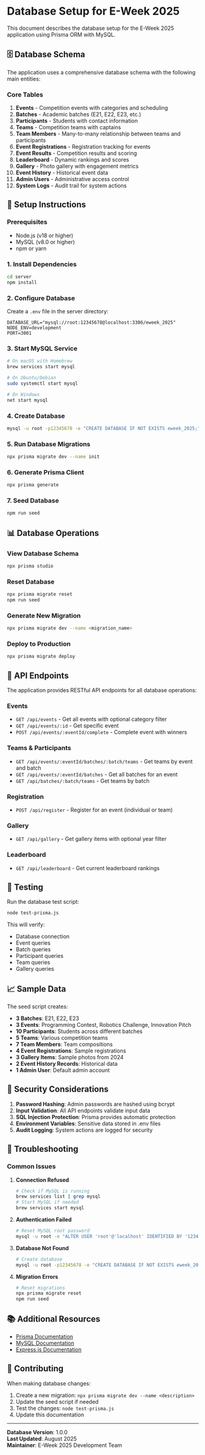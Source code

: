 # Database Setup for E-Week 2025

This document describes the database setup for the E-Week 2025 application using Prisma ORM with MySQL.

## 🗄️ Database Schema

The application uses a comprehensive database schema with the following main entities:

### Core Tables

1. **Events** - Competition events with categories and scheduling
2. **Batches** - Academic batches (E21, E22, E23, etc.)
3. **Participants** - Students with contact information
4. **Teams** - Competition teams with captains
5. **Team Members** - Many-to-many relationship between teams and participants
6. **Event Registrations** - Registration tracking for events
7. **Event Results** - Competition results and scoring
8. **Leaderboard** - Dynamic rankings and scores
9. **Gallery** - Photo gallery with engagement metrics
10. **Event History** - Historical event data
11. **Admin Users** - Administrative access control
12. **System Logs** - Audit trail for system actions

## 🚀 Setup Instructions

### Prerequisites

- Node.js (v18 or higher)
- MySQL (v8.0 or higher)
- npm or yarn

### 1. Install Dependencies

```bash
cd server
npm install
```

### 2. Configure Database

Create a `.env` file in the server directory:

```env
DATABASE_URL="mysql://root:12345678@localhost:3306/eweek_2025"
NODE_ENV=development
PORT=3001
```

### 3. Start MySQL Service

```bash
# On macOS with Homebrew
brew services start mysql

# On Ubuntu/Debian
sudo systemctl start mysql

# On Windows
net start mysql
```

### 4. Create Database

```bash
mysql -u root -p12345678 -e "CREATE DATABASE IF NOT EXISTS eweek_2025;"
```

### 5. Run Database Migrations

```bash
npx prisma migrate dev --name init
```

### 6. Generate Prisma Client

```bash
npx prisma generate
```

### 7. Seed Database

```bash
npm run seed
```

## 📊 Database Operations

### View Database Schema

```bash
npx prisma studio
```

### Reset Database

```bash
npx prisma migrate reset
npm run seed
```

### Generate New Migration

```bash
npx prisma migrate dev --name <migration_name>
```

### Deploy to Production

```bash
npx prisma migrate deploy
```

## 🔧 API Endpoints

The application provides RESTful API endpoints for all database operations:

### Events
- `GET /api/events` - Get all events with optional category filter
- `GET /api/events/:id` - Get specific event
- `POST /api/events/:eventId/complete` - Complete event with winners

### Teams & Participants
- `GET /api/events/:eventId/batches/:batch/teams` - Get teams by event and batch
- `GET /api/events/:eventId/batches` - Get all batches for an event
- `GET /api/batches/:batch/teams` - Get teams by batch

### Registration
- `POST /api/register` - Register for an event (individual or team)

### Gallery
- `GET /api/gallery` - Get gallery items with optional year filter

### Leaderboard
- `GET /api/leaderboard` - Get current leaderboard rankings

## 🧪 Testing

Run the database test script:

```bash
node test-prisma.js
```

This will verify:
- Database connection
- Event queries
- Batch queries
- Participant queries
- Team queries
- Gallery queries

## 📈 Sample Data

The seed script creates:

- **3 Batches**: E21, E22, E23
- **3 Events**: Programming Contest, Robotics Challenge, Innovation Pitch
- **10 Participants**: Students across different batches
- **5 Teams**: Various competition teams
- **7 Team Members**: Team compositions
- **4 Event Registrations**: Sample registrations
- **3 Gallery Items**: Sample photos from 2024
- **2 Event History Records**: Historical data
- **1 Admin User**: Default admin account

## 🔐 Security Considerations

1. **Password Hashing**: Admin passwords are hashed using bcrypt
2. **Input Validation**: All API endpoints validate input data
3. **SQL Injection Protection**: Prisma provides automatic protection
4. **Environment Variables**: Sensitive data stored in .env files
5. **Audit Logging**: System actions are logged for security

## 🚨 Troubleshooting

### Common Issues

1. **Connection Refused**
   ```bash
   # Check if MySQL is running
   brew services list | grep mysql
   # Start MySQL if needed
   brew services start mysql
   ```

2. **Authentication Failed**
   ```bash
   # Reset MySQL root password
   mysql -u root -e "ALTER USER 'root'@'localhost' IDENTIFIED BY '12345678';"
   ```

3. **Database Not Found**
   ```bash
   # Create database
   mysql -u root -p12345678 -e "CREATE DATABASE IF NOT EXISTS eweek_2025;"
   ```

4. **Migration Errors**
   ```bash
   # Reset migrations
   npx prisma migrate reset
   npm run seed
   ```

## 📚 Additional Resources

- [Prisma Documentation](https://www.prisma.io/docs/)
- [MySQL Documentation](https://dev.mysql.com/doc/)
- [Express.js Documentation](https://expressjs.com/)

## 🤝 Contributing

When making database changes:

1. Create a new migration: `npx prisma migrate dev --name <description>`
2. Update the seed script if needed
3. Test the changes: `node test-prisma.js`
4. Update this documentation

---

**Database Version**: 1.0.0  
**Last Updated**: August 2025  
**Maintainer**: E-Week 2025 Development Team 